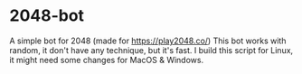 # 2048-bot
A simple bot for 2048 (made for https://play2048.co/)
This bot works with random, it don't have any technique, but it's fast. I build this script for Linux, it might need some changes for MacOS & Windows. 
